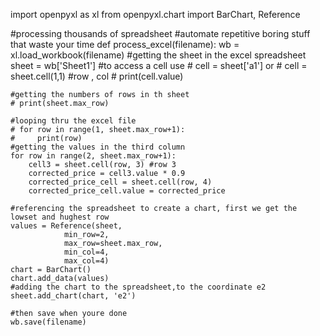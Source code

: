 import openpyxl as xl
from openpyxl.chart import BarChart, Reference

#processing thousands of spreadsheet
#automate repetitive boring stuff that waste your time
def process_excel(filename):
    wb = xl.load_workbook(filename)
    #getting the sheet in the excel spreadsheet
    sheet = wb['Sheet1']
    #to access a cell use
    # cell = sheet['a1'] or 
    # cell  = sheet.cell(1,1) #row , col
    # print(cell.value)

    #getting the numbers of rows in th sheet
    # print(sheet.max_row)

    #looping thru the excel file
    # for row in range(1, sheet.max_row+1):
    #     print(row)
    #getting the values in the third column
    for row in range(2, sheet.max_row+1):
        cell3 = sheet.cell(row, 3) #row 3
        corrected_price = cell3.value * 0.9
        corrected_price_cell = sheet.cell(row, 4)
        corrected_price_cell.value = corrected_price

    #referencing the spreadsheet to create a chart, first we get the lowset and hughest row
    values = Reference(sheet, 
                min_row=2, 
                max_row=sheet.max_row,
                min_col=4,
                max_col=4)
    chart = BarChart()
    chart.add_data(values)
    #adding the chart to the spreadsheet,to the coordinate e2
    sheet.add_chart(chart, 'e2')

    #then save when youre done
    wb.save(filename)

